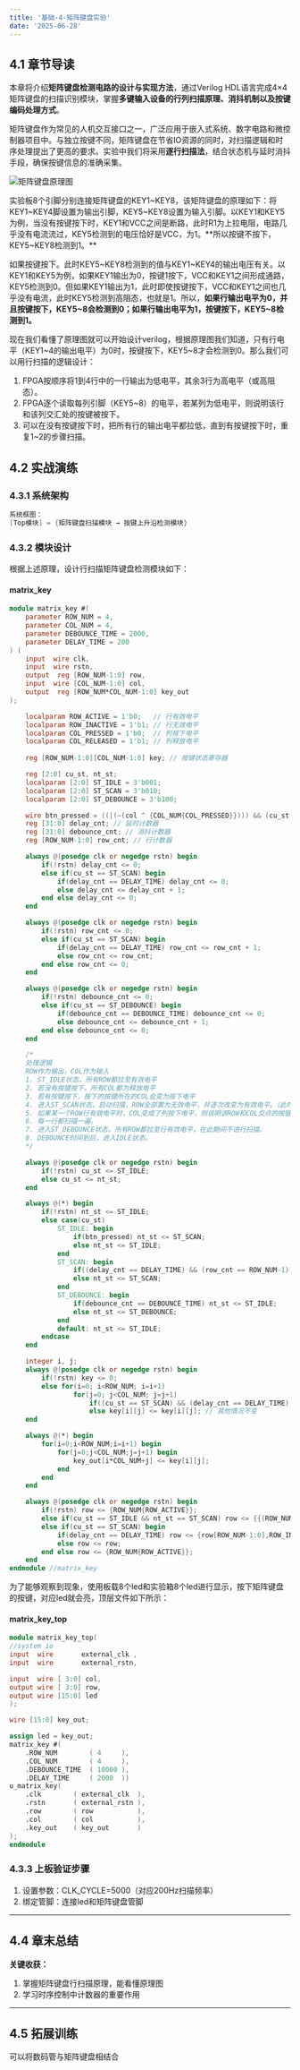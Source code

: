 ```yaml
---
title: '基础-4-矩阵键盘实验'
date: '2025-06-28'
---
```


## 4.1 章节导读
本章将介绍**矩阵键盘检测电路的设计与实现方法**，通过Verilog HDL语言完成4×4矩阵键盘的扫描识别模块，掌握**多键输入设备的行列扫描原理、消抖机制以及按键编码处理方式**。

矩阵键盘作为常见的人机交互接口之一，广泛应用于嵌入式系统、数字电路和微控制器项目中。与独立按键不同，矩阵键盘在节省IO资源的同时，对扫描逻辑和时序处理提出了更高的要求。实验中我们将采用**逐行扫描法**，结合状态机与延时消抖手段，确保按键信息的准确采集。

![矩阵键盘原理图](images/04_1.png)

实验板8个引脚分别连接矩阵键盘的KEY1~KEY8，该矩阵键盘的原理如下：将KEY1~KEY4脚设置为输出引脚，KEY5~KEY8设置为输入引脚。以KEY1和KEY5为例，当没有按键按下时，KEY1和VCC之间是断路，此时R1为上拉电阻，电路几乎没有电流流过，KEY5检测到的电压恰好是VCC，为1。**所以按键不按下，KEY5~KEY8检测到1。**

如果按键按下。此时KEY5~KEY8检测到的值与KEY1~KEY4的输出电压有关。以KEY1和KEY5为例，如果KEY1输出为0，按键1按下，VCC和KEY1之间形成通路，KEY5检测到0。但如果KEY1输出为1，此时即使按键按下，VCC和KEY1之间也几乎没有电流，此时KEY5检测到高阻态，也就是1。所以，**如果行输出电平为0，并且按键按下，KEY5~8会检测到0；如果行输出电平为1，按键按下，KEY5~8检测到1。**

现在我们看懂了原理图就可以开始设计verilog，根据原理图我们知道，只有行电平（KEY1~4的输出电平）为0时，按键按下，KEY5~8才会检测到0。那么我们可以用行扫描的逻辑设计：

1. FPGA按顺序将1到4行中的一行输出为低电平，其余3行为高电平（或高阻态）。
2. FPGA逐个读取每列引脚（KEY5~8）的电平，若某列为低电平，则说明该行和该列交汇处的按键被按下。
3. 可以在没有按键按下时，把所有行的输出电平都拉低，直到有按键按下时，重复1~2的步骤扫描。


## 4.2 实战演练
### 4.3.1 系统架构
``` verilog
系统框图：
[Top模块] = {矩阵键盘扫描模块 → 按键上升沿检测模块}
```

### 4.3.2 模块设计

根据上述原理，设计行扫描矩阵键盘检测模块如下：

#### matrix_key
```verilog
module matrix_key #(
    parameter ROW_NUM = 4,
    parameter COL_NUM = 4,
    parameter DEBOUNCE_TIME = 2000,
    parameter DELAY_TIME = 200
) (
    input  wire clk,
    input  wire rstn,
    output  reg [ROW_NUM-1:0] row,
    input  wire [COL_NUM-1:0] col,
    output  reg [ROW_NUM*COL_NUM-1:0] key_out
);

    localparam ROW_ACTIVE = 1'b0;   // 行有效电平
    localparam ROW_INACTIVE = 1'b1; // 行无效电平
    localparam COL_PRESSED = 1'b0;  // 列按下电平
    localparam COL_RELEASED = 1'b1; // 列释放电平
    
    reg [ROW_NUM-1:0][COL_NUM-1:0] key; // 按键状态寄存器

    reg [2:0] cu_st, nt_st;
    localparam [2:0] ST_IDLE = 3'b001;
    localparam [2:0] ST_SCAN = 3'b010;
    localparam [2:0] ST_DEBOUNCE = 3'b100;

    wire btn_pressed = ((|(~(col ^ {COL_NUM{COL_PRESSED}}))) && (cu_st == ST_IDLE)) || (key_out != 0); // 只要有一个按键按下，btn_pressed为1
    reg [31:0] delay_cnt; // 延时计数器
    reg [31:0] debounce_cnt; // 消抖计数器
    reg [ROW_NUM-1:0] row_cnt; // 行计数器

    always @(posedge clk or negedge rstn) begin
        if(!rstn) delay_cnt <= 0;
        else if(cu_st == ST_SCAN) begin
            if(delay_cnt == DELAY_TIME) delay_cnt <= 0;
            else delay_cnt <= delay_cnt + 1;
        end else delay_cnt <= 0;
    end

    always @(posedge clk or negedge rstn) begin
        if(!rstn) row_cnt <= 0;
        else if(cu_st == ST_SCAN) begin
            if(delay_cnt == DELAY_TIME) row_cnt <= row_cnt + 1;
            else row_cnt <= row_cnt;
        end else row_cnt <= 0;
    end

    always @(posedge clk or negedge rstn) begin
        if(!rstn) debounce_cnt <= 0;
        else if(cu_st == ST_DEBOUNCE) begin
            if(debounce_cnt == DEBOUNCE_TIME) debounce_cnt <= 0;
            else debounce_cnt <= debounce_cnt + 1;
        end else debounce_cnt <= 0;
    end

    /*
    处理逻辑
    ROW作为输出，COL作为输入
    1. ST_IDLE状态，所有ROW都拉至有效电平
    2. 若没有按键按下，所有COL都为释放电平
    3. 若有按键按下，按下的按键所在的COL会变为按下电平
    4. 进入ST_SCAN状态，启动扫描，ROW全部置为无效电平，并逐次改变为有效电平。（此时，COL会都变成列释放电平）
    5. 如果某一个ROW行有效电平时，COL变成了列按下电平，则说明该ROW和COL交点的按键被按下
    6. 每一行都扫描一遍。
    7. 进入ST_DEBOUNCE状态，所有ROW都拉至行有效电平，在此期间不进行扫描。
    8. DEBOUNCE时间到后，进入IDLE状态。
    */

    always @(posedge clk or negedge rstn) begin
        if(!rstn) cu_st <= ST_IDLE;
        else cu_st <= nt_st;
    end

    always @(*) begin
        if(!rstn) nt_st <= ST_IDLE;
        else case(cu_st)
            ST_IDLE: begin
                if(btn_pressed) nt_st <= ST_SCAN;
                else nt_st <= ST_IDLE;
            end
            ST_SCAN: begin
                if((delay_cnt == DELAY_TIME) && (row_cnt == ROW_NUM-1)) nt_st <= ST_DEBOUNCE;
                else nt_st <= ST_SCAN;
            end
            ST_DEBOUNCE: begin
                if(debounce_cnt == DEBOUNCE_TIME) nt_st <= ST_IDLE;
                else nt_st <= ST_DEBOUNCE;
            end
            default: nt_st <= ST_IDLE;
        endcase
    end

    integer i, j;
    always @(posedge clk or negedge rstn) begin
        if(!rstn) key <= 0;
        else for(i=0; i<ROW_NUM; i=i+1) 
                for(j=0; j<COL_NUM; j=j+1)
                    if((cu_st == ST_SCAN) && (delay_cnt == DELAY_TIME) && (row_cnt == i)) key[i][j] <= (col[j] == COL_PRESSED)?(1'b1):(1'b0);
                    else key[i][j] <= key[i][j]; // 其他情况不变
    end

    always @(*) begin
        for(i=0;i<ROW_NUM;i=i+1) begin
            for(j=0;j<COL_NUM;j=j+1) begin
                key_out[i*COL_NUM+j] <= key[i][j];
            end
        end
    end

    always @(posedge clk or negedge rstn) begin
        if(!rstn) row <= {ROW_NUM{ROW_ACTIVE}};
        else if(cu_st == ST_IDLE && nt_st == ST_SCAN) row <= {{(ROW_NUM-1){ROW_INACTIVE}}, ROW_ACTIVE};
        else if(cu_st == ST_SCAN) begin
            if(delay_cnt == DELAY_TIME) row <= {row[ROW_NUM-1:0],ROW_INACTIVE};
            else row <= row;
        end else row <= {ROW_NUM{ROW_ACTIVE}};
    end
endmodule //matrix_key
```

为了能够观察到现象，使用板载8个led和实验箱8个led进行显示，按下矩阵键盘的按键，对应led就会亮，顶层文件如下所示：

#### matrix_key_top

```verilog
module matrix_key_top(
//system io
input  wire       external_clk ,
input  wire       external_rstn,

input  wire [ 3:0] col,
output wire [ 3:0] row,
output wire [15:0] led
);

wire [15:0] key_out;

assign led = key_out;
matrix_key #(
	.ROW_NUM       	( 4     ),
	.COL_NUM       	( 4     ),
	.DEBOUNCE_TIME 	( 10000 ),
	.DELAY_TIME    	( 2000  ))
u_matrix_key(
	.clk     	( external_clk  ),
	.rstn    	( external_rstn ),
	.row     	( row           ),
	.col     	( col           ),
	.key_out 	( key_out       )
);
endmodule
```

### 4.3.3 上板验证步骤
1. 设置参数：CLK_CYCLE=5000（对应200Hz扫描频率）
2. 绑定管脚：连接led和矩阵键盘管脚

---

## 4.4 章末总结
**关键收获：**
1. 掌握矩阵键盘行扫描原理，能看懂原理图
3. 学习时序控制中计数器的重要作用

---

## 4.5 拓展训练

可以将数码管与矩阵键盘相结合